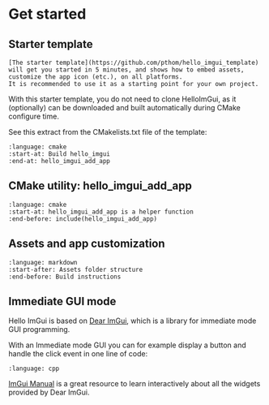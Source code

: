 # Get started

## Starter template

```{tip}
[The starter template](https://github.com/pthom/hello_imgui_template) will get you started in 5 minutes, and shows how to embed assets, customize the app icon (etc.), on all platforms.
It is recommended to use it as a starting point for your own project.
```

With this starter template, you do not need to clone HelloImGui, as it (optionally) can be downloaded and built automatically during CMake configure time.

See this extract from the CMakelists.txt file of the template:

```{literalinclude} ../_example_integration/CMakeLists.txt
:language: cmake
:start-at: Build hello_imgui
:end-at: hello_imgui_add_app
```


## CMake utility: hello_imgui_add_app

```{literalinclude} ../CMakeLists.txt
:language: cmake
:start-at: hello_imgui_add_app is a helper function
:end-before: include(hello_imgui_add_app)
```


## Assets and app customization

```{literalinclude} ../_example_integration/Readme.md
:language: markdown
:start-after: Assets folder structure
:end-before: Build instructions
```

## Immediate GUI mode

Hello ImGui is based on [Dear ImGui](https://github.com/ocornut/imgui), which is a library for immediate mode GUI programming.

With an Immediate mode GUI you can for example display a button and handle the click event in one line of code:

```{literalinclude} ../src/hello_imgui_demos/hello_globe/hello_globe.main.cpp
:language: cpp
```

[ImGui Manual](https://pthom.github.io/imgui_manual_online/manual/imgui_manual.html) is a great resource to learn interactively about all the widgets provided by Dear ImGui.
